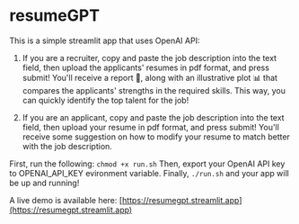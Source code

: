 # resumeGPT

This is a simple streamlit app that uses OpenAI API:

1) If you are a recruiter, copy and paste the job description into the text field, then upload the applicants' resumes in pdf format, and press submit! You'll receive a report 📁, along with an illustrative plot 📊 that compares the applicants' strengths in the required skills. This way, you can quickly identify the top talent for the job!

2) If you are an applicant, copy and paste the job description into the text field, then upload your resume in pdf format, and press submit! You'll receive some suggestion on how to modify your resume to match better with the job description.

First, run the following: ```chmod +x run.sh```
Then, export your OpenAI API key to OPENAI_API_KEY evironment variable.
Finally, ```./run.sh``` and your app will be up and running!

A live demo is available here:
[https://resumegpt.streamlit.app](https://resumegpt.streamlit.app)

